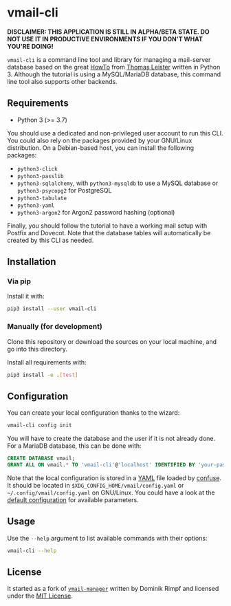 # vmail-cli

**DISCLAIMER: THIS APPLICATION IS STILL IN ALPHA/BETA STATE. DO NOT USE IT IN PRODUCTIVE ENVIRONMENTS IF YOU DON'T WHAT YOU'RE DOING!**

`vmail-cli` is a command line tool and library for managing a mail-server
database based on the great [HowTo](https://thomas-leister.de/en/mailserver-debian-stretch)
from [Thomas Leister](https://thomas-leister.de) written in Python 3. Although
the tutorial is using a MySQL/MariaDB database, this command line tool also
supports other backends.

## Requirements

- Python 3 (>= 3.7)

You should use a dedicated and non-privileged user account to run this CLI. You
could also rely on the packages provided by your GNU/Linux distribution. On a
Debian-based host, you can install the following packages:
- `python3-click`
- `python3-passlib`
- `python3-sqlalchemy`, with `python3-mysqldb` to use a MySQL database or
  `python3-psycopg2` for PostgreSQL
- `python3-tabulate`
- `python3-yaml`
- `python3-argon2` for Argon2 password hashing (optional)

Finally, you should follow the tutorial to have a working mail setup with
Postfix and Dovecot. Note that the database tables will automatically be
created by this CLI as needed.

## Installation
### Via pip

Install it with:

```sh
pip3 install --user vmail-cli
```

### Manually (for development)

Clone this repository or download the sources on your local machine, and go into
this directory.

Install all requirements with:

```sh
pip3 install -e .[test]
```

## Configuration

You can create your local configuration thanks to the wizard:

```sh
vmail-cli config init
```

You will have to create the database and the user if it is not already done. For
a MariaDB database, this can be done with:

```sql
CREATE DATABASE vmail;
GRANT ALL ON vmail.* TO 'vmail-cli'@'localhost' IDENTIFIED BY 'your-password';
```

Note that the local configuration is stored in a [YAML](https://yaml.org/) file
loaded by [confuse](https://confuse.readthedocs.io/en/latest/usage.html#search-paths).
It should be located in ``$XDG_CONFIG_HOME/vmail/config.yaml`` or
``~/.config/vmail/config.yaml`` on GNU/Linux. You could have a look at the
[default configuration](vmail/config_default.yaml) for available parameters.

## Usage

Use the `--help` argument to list available commands with their options:

```sh
vmail-cli --help
```

## License

It started as a fork of [`vmail-manager`](https://pypi.org/project/vmail-manager/)
written by Dominik Rimpf and licensed under the [MIT License](LICENSE).
